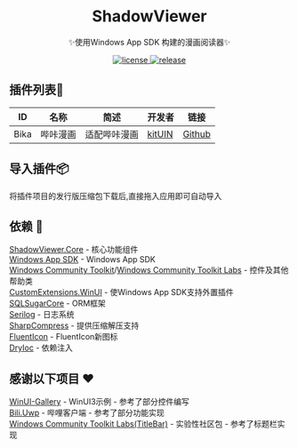 <div align="center">

# ShadowViewer

✨使用Windows App SDK 构建的漫画阅读器✨

</div>

<p align="center">
  <a href="https://github.com/kitUIN/ShadowViewer/blob/master/LICENSE">
    <img src="https://img.shields.io/badge/license-MIT-green" alt="license">
  </a>
  <a href="https://github.com/kitUIN/ShadowViewer/releases">
    <img src="https://img.shields.io/github/v/release/kitUIN/ShadowViewer" alt="release">
  </a>
</p> 
 
## 插件列表🔩
| ID | 名称                                    |       简述           | 开发者  | 链接                    |
|--------------------------------|--------------------------------|---------|-----------------------|-----------------------|
| Bika | 哔咔漫画 | 适配哔咔漫画             | [kitUIN](https://github.com/kitUIN) | [Github](https://github.com/kitUIN/ShadowViewer.Plugin.Bika) |

## 导入插件📦
将插件项目的发行版压缩包下载后,直接拖入应用即可自动导入

## 依赖 📂
[ShadowViewer.Core](https://github.com/kitUIN/ShadowViewer.Core) - 核心功能组件  
[Windows App SDK](https://github.com/microsoft/WindowsAppSDK) - Windows App SDK  
[Windows Community Toolkit](https://github.com/CommunityToolkit/dotnet)/[Windows Community Toolkit Labs](https://github.com/CommunityToolkit/Labs-Windows) - 控件及其他帮助类  
[CustomExtensions.WinUI](https://github.com/dnchattan/winui-extensions) - 使Windows App SDK支持外置插件  
[SQLSugarCore](https://github.com/DotNetNext/SqlSugar) - ORM框架  
[Serilog](https://serilog.net) - 日志系统  
[SharpCompress](https://github.com/adamhathcock/sharpcompress) - 提供压缩解压支持  
[FluentIcon](https://github.com/KitUIN/FluentIcon) - FluentIcon新图标  
[DryIoc](https://github.com/dadhi/DryIoc) - 依赖注入

## 感谢以下项目 ❤️
[WinUI-Gallery](https://github.com/microsoft/WinUI-Gallery) - WinUI3示例 - 参考了部分控件编写  
[Bili.Uwp](https://github.com/Richasy/Bili.Uwp) - 哔哩客户端 - 参考了部分功能实现  
[Windows Community Toolkit Labs(TitleBar)](https://github.com/CommunityToolkit/Labs-Windows/blob/niels9001/titlebar-experiment/components/TitleBar/samples/TitleBar.md) - 实验性社区包 - 参考了标题栏实现  
